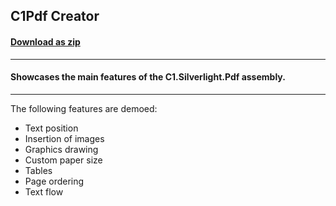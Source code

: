 ## C1Pdf Creator
#### [Download as zip](https://downgit.github.io/#/home?url=https://github.com/GrapeCity/ComponentOne-WPF-Samples/tree/master/\NET_4.5.2\C1.WPF.Pdf\CS\PdfCreator)
____
#### Showcases the main features of the C1.Silverlight.Pdf assembly.
____
The following features are demoed:

* Text position
* Insertion of images
* Graphics drawing
* Custom paper size
* Tables
* Page ordering
* Text flow
